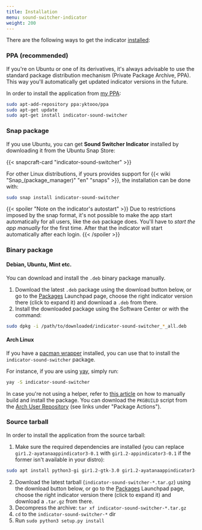 ```yaml
---
title: Installation
menu: sound-switcher-indicator
weight: 200
---
```


There are the following ways to get the indicator [installed](https://github.com/yktoo/indicator-sound-switcher/blob/dev/doc/install.md):

### PPA (recommended)

If you're on Ubuntu or one of its derivatives, it's always advisable to use the standard package distribution mechanism (Private Package Archive, PPA). This way you'll automatically get updated indicator versions in the future.

In order to install the application from [my PPA](https://launchpad.net/~yktooo/+archive/ubuntu/ppa):

```bash
sudo apt-add-repository ppa:yktooo/ppa
sudo apt-get update
sudo apt-get install indicator-sound-switcher
```

### Snap package

If you use Ubuntu, you can get **Sound Switcher Indicator** installed by downloading it from the Ubuntu Snap Store:

{{< snapcraft-card "indicator-sound-switcher" >}}

For other Linux distributions, if yours provides support for {{< wiki "Snap_(package_manager)" "en" "snaps" >}}, the installation can be done with:

```bash
sudo snap install indicator-sound-switcher
```

{{< spoiler "Note on the indicator's autostart" >}}
Due to restrictions imposed by the snap format, it's not possible to make the app start automatically for all users, like the `deb` package does. You'll have to *start the app manually* for the first time. After that the indicator will start automatically after each login.
{{< /spoiler >}}

### Binary package

#### Debian, Ubuntu, Mint etc.

You can download and install the `.deb` binary package manually.

1. Download the latest `.deb` package using the download button below, or go to the [Packages](https://launchpad.net/~yktooo/+archive/ubuntu/ppa/+packages) Launchpad page, choose the right indicator version there (click to expand it) and download a `.deb` from there.
2. Install the downloaded package using the Software Center or with the command:
```bash
sudo dpkg -i /path/to/downloaded/indicator-sound-switcher_*_all.deb
```

#### Arch Linux

If you have a [pacman wrapper](https://wiki.archlinux.org/index.php/AUR_helpers#Pacman_wrappers) installed, you can use that to install the `indicator-sound-switcher` package.

For instance, if you are using [yay](https://github.com/Jguer/yay), simply run:

```bash
yay -S indicator-sound-switcher
```

In case you're not using a helper, refer to [this article](https://wiki.archlinux.org/index.php/Arch_User_Repository#Installing_and_upgrading_packages) on how to manually build and install the package. You can download the `PKGBUILD` script from the [Arch User Repository](https://aur.archlinux.org/packages/indicator-sound-switcher) (see links under "Package Actions").

### Source tarball

In order to install the application from the source tarball:

1. Make sure the required dependencies are installed (you can replace `gir1.2-ayatanaappindicator3-0.1` with `gir1.2-appindicator3-0.1` if the former isn't available in your distro):
```bash
sudo apt install python3-gi gir1.2-gtk-3.0 gir1.2-ayatanaappindicator3-0.1 gir1.2-keybinder-3.0
```
2. Download the latest tarball (`indicator-sound-switcher-*.tar.gz`) using the download button below, or go to the [Packages](https://launchpad.net/~yktooo/+archive/ubuntu/ppa/+packages) Launchpad page, choose the right indicator version there (click to expand it) and download a `.tar.gz` from there.
3. Decompress the archive: `tar xf indicator-sound-switcher-*.tar.gz`
4. `cd` to the `indicator-sound-switcher-*` dir
5. Run `sudo python3 setup.py install`
